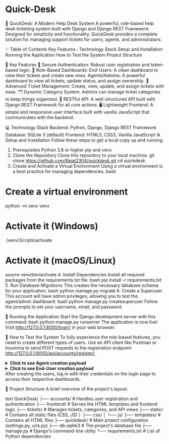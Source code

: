 # Quick-Desk


🚀 QuickDesk: A Modern Help Desk System
A powerful, role-based help desk ticketing system built with Django and Django REST Framework. Designed for simplicity and functionality, QuickDesk provides a complete solution for managing support tickets for users, agents, and administrators.

✨ Table of Contents
Key Features :
Technology Stack
Setup and Installation
Running the Application
How to Test the System
Project Structure

🌟 Key Features
🔑 Secure Authentication: Robust user registration and token-based login.
👤 Role-Based Dashboards:
End-Users: A clean dashboard to view their tickets and create new ones.
Agents/Admins: A powerful dashboard to view all tickets, update status, and assign ownership.
🎫 Advanced Ticket Management: Create, view, update, and assign tickets with ease.
🗂️ Dynamic Category System: Admins can manage ticket categories to keep things organized.
🔌 RESTful API: A well-structured API built with Django REST Framework for all core actions.
🖥️ Lightweight Frontend: A simple and responsive user interface built with vanilla JavaScript that communicates with the backend.

💻 Technology Stack
Backend: Python, Django, Django REST Framework
Database: SQLite 3 (default)
Frontend: HTML5, CSS3, Vanilla JavaScript
⚙️ Setup and Installation
Follow these steps to get a local copy up and running.

1. Prerequisites
Python 3.8 or higher
pip and venv
2. Clone the Repository
Clone this repository to your local machine.
git clone https://github.com/Rajat2304/quickdesk.git
cd quickdesk
3. Create and Activate a Virtual Environment
Using a virtual environment is a best practice for managing dependencies.
bash
# Create a virtual environment
python -m venv venv
# Activate it (Windows)
.\venv\Scripts\activate
# Activate it (macOS/Linux)
source venv/bin/activate
4. Install Dependencies
Install all required packages from the requirements.txt file.
bash
pip install -r requirements.txt
5. Run Database Migrations
This creates the necessary database schema for your application.
bash
python manage.py migrate
6. Create a Superuser
This account will have admin privileges, allowing you to test the agent/admin dashboard.
bash
python manage.py createsuperuser
Follow the prompts to set your username, email, and password.

🏃 Running the Application
Start the Django development server with this command:
bash
python manage.py runserver
The application is now live! Visit http://127.0.0.1:8000/login/ in your web browser.

🧪 How to Test the System
To fully experience the role-based features, you need to create different types of users. Use an API client like Postman or Insomnia to send POST requests to the registration endpoint: http://127.0.0.1:8000/api/accounts/register/.

<details> <summary><b>Click to see Agent creation payload</b></summary>
json
{
    "username": "testagent",
    "email": "agent@example.com",
    "password": "password123",
    "role": "agent"
}
</details> <details> <summary><b>Click to see End-User creation payload</b></summary>
json
{
    "username": "testuser",
    "email": "user@example.com",
    "password": "password123",
    "role": "end_user"
}
</details>
After creating the users, log in with their credentials on the login page to access their respective dashboards.


📂 Project Structure
A brief overview of the project's layout:

text
QuickDesk/
├── accounts/          # Handles user registration and authentication
├── frontend/          # Serves the HTML templates and frontend logic
├── tickets/           # Manages tickets, categories, and API views
├── static/            # Contains all static files (CSS, JS)
│   ├── css/
│   └── js/
├── templates/         # Contains all HTML files
├── quickdesk/         # Main project configuration (settings.py, urls.py)
├── db.sqlite3         # The project's database file
├── manage.py          # Django's command-line utility
└── requirements.txt   # List of Python dependencies



